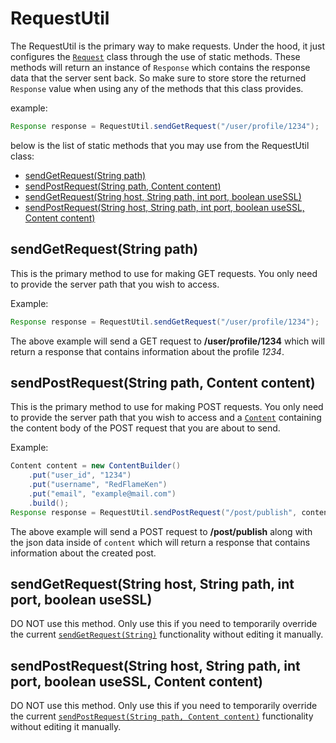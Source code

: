 # RequestUtil

The RequestUtil is the primary way to make requests. Under the hood, it just
configures the [`Request`](Request.md) class through the use of static methods.
These methods will return an instance of `Response` which contains the response
data that the server sent back. So make sure to store store the returned
`Response` value when using any of the methods that this class provides.

example:
```java
Response response = RequestUtil.sendGetRequest("/user/profile/1234");
```

below is the list of static methods that you may use from the RequestUtil
class:
* [sendGetRequest(String path)](#sendgetrequest-string-path)
* [sendPostRequest(String path, Content content)](#sendpostrequest-string-path-content-content)
* [sendGetRequest(String host, String path, int port, boolean useSSL)](#sendgetrequest-string-host-string-path-int-port-boolean-usessl)
* [sendPostRequest(String host, String path, int port, boolean useSSL, Content content)](#sendpostrequest-string-host-string-path-int-port-boolean-usessl-content-content)

## sendGetRequest(String path)
This is the primary method to use for making GET requests. You only need to
provide the server path that you wish to access.

Example:
```java
Response response = RequestUtil.sendGetRequest("/user/profile/1234");
```

The above example will send a GET request to **/user/profile/1234** which will
return a response that contains information about the profile *1234*.

## sendPostRequest(String path, Content content)
This is the primary method to use for making POST requests. You only need to
provide the server path that you wish to access and a [`Content`](Content.md)
containing the content body of the POST request that you are about to send.

Example:
```java
Content content = new ContentBuilder()
    .put("user_id", "1234")
    .put("username", "RedFlameKen")
    .put("email", "example@mail.com")
    .build();
Response response = RequestUtil.sendPostRequest("/post/publish", content);
```

The above example will send a POST request to **/post/publish** along with the
json data inside of `content` which will return a response that contains
information about the created post.

## sendGetRequest(String host, String path, int port, boolean useSSL)
DO NOT use this method. Only use this if you need to temporarily override the
current [`sendGetRequest(String)`](#sendgetrequest-string-path) functionality
without editing it manually. 

## sendPostRequest(String host, String path, int port, boolean useSSL, Content content)
DO NOT use this method. Only use this if you need to temporarily override the
current [`sendPostRequest(String path, Content
content)`](#sendpostrequest-string-path-content-content) functionality without
editing it manually.


